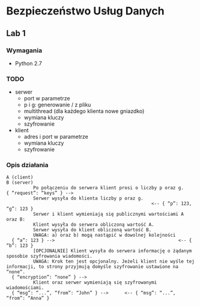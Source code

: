 # Bezpieczeństwo Usług Danych

## Lab 1

### Wymagania
- Python 2.7

### TODO
- serwer
	- port w parametrze
	- p i g: generowanie / z pliku
	- multithread (dla każdego klienta nowe gniazdko)
	- wymiana kluczy
	- szyfrowanie
- klient
	- adres i port w parametrze
	- wymiana kluczy
	- szyfrowanie

### Opis działania
```
A (client)                                                            B (server)
          Po połączeniu do serwera klient prosi o liczby p oraz g.
{ “request”: “keys” } --> 
          Serwer wysyła do klienta liczby p oraz g.
                                                      <-- { “p”: 123, “g”: 123 }
          Serwer i klient wymieniają się publicznymi wartościami A oraz B:
          Klient wysyła do serwera obliczoną wartość A.
          Serwer wysyła do klient obliczoną wartość B.
          UWAGA: a) oraz b) mogą nastąpić w dowolnej kolejności
  { “a”: 123 } -->                                              <-- { “b”: 123 }
          [OPCJONALNIE] Klient wysyła do serwera informację o żądanym sposobie szyfrowania wiadomości.
          UWAGA: Krok ten jest opcjonalny. Jeżeli klient nie wyśle tej informacji, to strony przyjmują domyśle szyfrowanie ustawione na “none”.
  { “encryption”: “none” } -->  
          Klient oraz serwer wymieniają się szyfrowanymi wiadomościami.
  { “msg”: “...”, “from”: “John” } -->      <-- { “msg”: “...”, “from”: “Anna” }
  ```
